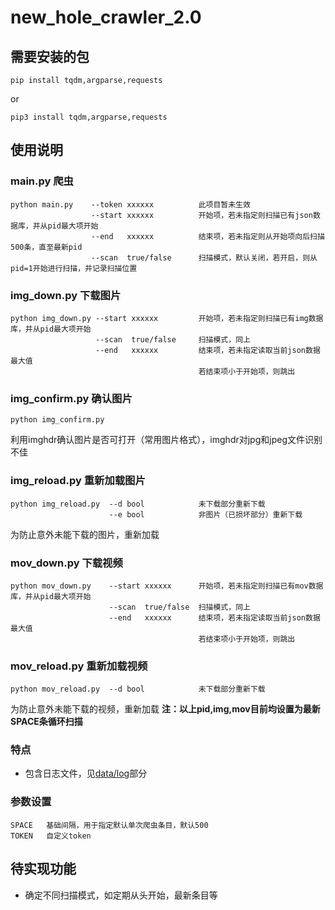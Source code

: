 # new_hole_crawler_2.0


## 需要安装的包
```
pip install tqdm,argparse,requests
```
or
```
pip3 install tqdm,argparse,requests
```

## 使用说明

### main.py 爬虫
```
python main.py    --token xxxxxx          此项目暂未生效
                  --start xxxxxx          开始项，若未指定则扫描已有json数据库，并从pid最大项开始
                  --end   xxxxxx          结束项，若未指定则从开始项向后扫描500条，直至最新pid
                  --scan  true/false      扫描模式，默认关闭，若开启，则从pid=1开始进行扫描，并记录扫描位置
```
### img_down.py 下载图片
```
python img_down.py --start xxxxxx         开始项，若未指定则扫描已有img数据库，并从pid最大项开始
                   --scan  true/false     扫描模式，同上
                   --end   xxxxxx         结束项，若未指定读取当前json数据最大值
                                          若结束项小于开始项，则跳出
```

### img_confirm.py 确认图片
```
python img_confirm.py
```
利用imghdr确认图片是否可打开（常用图片格式），imghdr对jpg和jpeg文件识别不佳
### img_reload.py 重新加载图片
```
python img_reload.py  --d bool            未下载部分重新下载
                      --e bool            非图片（已损坏部分）重新下载
```
为防止意外未能下载的图片，重新加载

### mov_down.py 下载视频
```
python mov_down.py    --start xxxxxx      开始项，若未指定则扫描已有mov数据库，并从pid最大项开始
                      --scan  true/false  扫描模式，同上
                      --end   xxxxxx      结束项，若未指定读取当前json数据最大值
                                          若结束项小于开始项，则跳出
```
### mov_reload.py 重新加载视频
```
python mov_reload.py  --d bool            未下载部分重新下载
```
为防止意外未能下载的视频，重新加载
**注：以上pid,img,mov目前均设置为最新SPACE条循环扫描**

### 特点
* 包含日志文件，见[data/log](https://github.com/kal-eido-scope/new_hole_crawler_2.0/tree/main/data/log)部分

### 参数设置
```
SPACE   基础间隔，用于指定默认单次爬虫条目，默认500
TOKEN   自定义token
```

## 待实现功能
* 确定不同扫描模式，如定期从头开始，最新条目等

